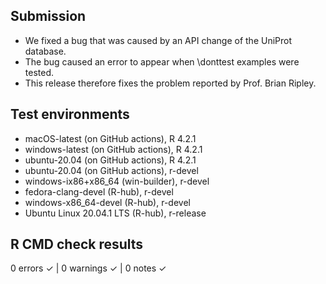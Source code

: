 ## Submission 

* We fixed a bug that was caused by an API change of the UniProt database.
* The bug caused an error to appear when \donttest examples were tested.
* This release therefore fixes the problem reported by Prof. Brian Ripley.

## Test environments
* macOS-latest (on GitHub actions), R 4.2.1
* windows-latest (on GitHub actions), R 4.2.1
* ubuntu-20.04 (on GitHub actions), R 4.2.1
* ubuntu-20.04 (on GitHub actions), r-devel
* windows-ix86+x86_64 (win-builder), r-devel
* fedora-clang-devel (R-hub), r-devel
* windows-x86_64-devel (R-hub), r-devel
* Ubuntu Linux 20.04.1 LTS (R-hub), r-release

## R CMD check results

0 errors ✓ | 0 warnings ✓ | 0 notes ✓

